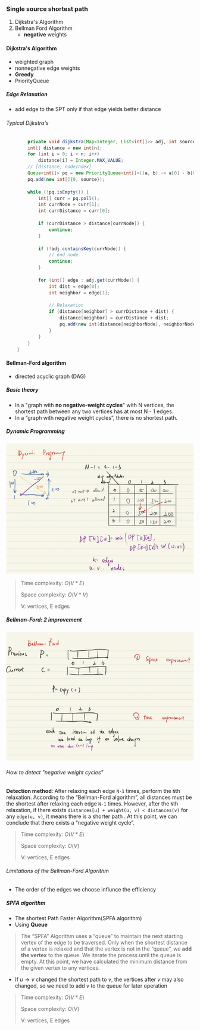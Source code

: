 ### Single source shortest path

1. Dijkstra's Algorithm
2. Bellman Ford Algorithm
   * **negative** weights



#### Dijkstra's Algorithm

* weighted graph
* nonnegative edge weights
* **Greedy**
* PriorityQueue

##### Edge Relaxation

* add edge to the SPT only if that edge yields better distance

###### Typical Dijkstra's

```java
		private void dijkstra(Map<Integer, List<int[]>> adj, int source, int n, int source) {
      	int[] distance = new int[n];
      	for (int i = 0; i < n; i++)
            distance[i] = Integer.MAX_VALUE;
      	// [distance, nodeIndex]
        Queue<int[]> pq = new PriorityQueue<int[]>((a, b) -> a[0] - b[0]);
        pq.add(new int[]{0, source});
        
        while (!pq.isEmpty()) {
            int[] curr = pq.poll();          
            int currNode = curr[1];
            int currDistance = curr[0];
            
            if (currDistance > distance[currNode]) {
                continue;
            }
            
            if (!adj.containsKey(currNode)) {
              	// end node
                continue;
            }
            
            for (int[] edge : adj.get(currNode)) {
                int dist = edge[0];
                int neighbor = edge[1];
                
                // Relaxation
                if (distance[neighbor] > currDistance + dist) {
                    distance[neighbor] = currDistance + dist;
                    pq.add(new int(distance[neighborNode], neighborNode));
                }
            }
        }
    }
```



#### Bellman-Ford algorithm

* directed acyclic graph (DAG)

##### Basic theory

* In a "graph with **no negative-weight cycles**" with N vertices, the shortest path between any two vertices has at most N - 1 edges.
* In a “graph with negative weight cycles”, there is no shortest path.

##### Dynamic Programming

![image-20220517180942645](../../images/image-20220517180942645.png)

> Time complexity: $O(V * E)$
>
> Space complexity: $O(V * V)$
>
> V: vertices, E edges



##### Bellman-Ford: 2 improvement

![image-20220517182434647](../../images/image-20220517182434647.png)

###### How to detect "negative weight cycles"

**Detection method**: After relaxing each edge `N-1` times, perform the `N`th relaxation. According to the “Bellman-Ford algorithm”, all distances must be the shortest after relaxing each edge `N-1` times. However, after the `N`th relaxation, if there exists `distances[u] + weight(u, v) < distances(v)` for any `edge(u, v)`, it means there is a shorter path . At this point, we can conclude that there exists a “negative weight cycle”.

> Time complexity: $O(V * E)$
>
> Space complexity: $O(V)$
>
> V: vertices, E edges

###### Limitations of the Bellman-Ford Algorithm

* The order of the edges we choose influnce the efficiency



##### SPFA algorithm

* The shortest Path Faster Algorithm(SPFA algorithm)
* Using **Queue**

> The “SPFA” Algorithm uses a “queue” to maintain the next starting vertex of the edge to be traversed. Only when the shortest distance of a vertex is relaxed and that the vertex is not in the “queue”, we **add the vertex** to the queue. We iterate the process until the queue is empty. At this point, we have calculated the minimum distance from the given vertex to any vertices.

* If $u \to v$ changed the shortest path to $v$, the vertices after $v$ may also changed, so we need to add $v$ to the queue for later operation

> Time complexity: $O(V * E)$
>
> Space complexity: $O(V)$
>
> V: vertices, E edges